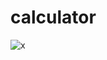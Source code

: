 # calculator

![x](https://github.com/eraybahcegulu/calculator/assets/84785201/05674036-79b0-40c8-9c8b-7f8865595163)
